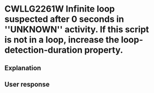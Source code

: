 # CWLLG2261W Infinite loop suspected after 0 seconds in ''UNKNOWN'' activity. If this script is not in a loop, increase the loop-detection-duration property.

## Explanation

## User response